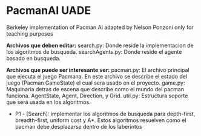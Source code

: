 # PacmanAI UADE
Berkeley implementation of Pacman AI adapted by Nelson Ponzoni only for teaching purposes

__Archivos que deben editar:__
search.py: Donde reside la implementacion de los algoritmos de busqueda.
searchAgents.py: Donde reside el agente basado en busqueda.

__Archivos que puede ser interesante ver:__
pacman.py: El archivo principal que ejecuta el juego Pacmana. En este archivo se describe el estado del juego (Pacman GameState) el cual sera usado en el proyecto.
game.py: Maquinaria detras de escena que describe como el mundo del pacman funciona. AgentState, Agent, Direction, y Grid.
util.py: Estructura soporte que será usada en los algoritmos.


* P1 - [Search]: implementar los algoritmos de busqueda para depth-first, breadth-first, uniform cost y A*. Estos algoritmos resuelven como el pacman debe desplazarse dentro de los laberintos